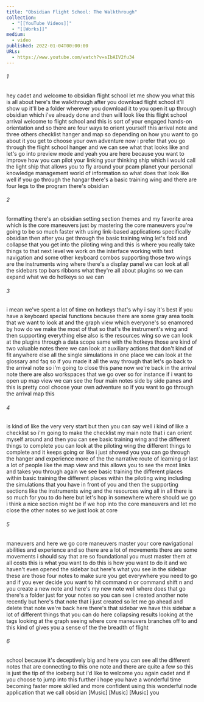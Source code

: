 ```yaml
---
title: "Obsidian Flight School: The Walkthrough"
collection:
  - "[[YouTube Videos]]"
  - "[[Works]]"
medium:
  - video
published: 2022-01-04T00:00:00
URLs:
  - https://www.youtube.com/watch?v=sIbAIV2fu34
---
```


###### 1

hey cadet and welcome to obsidian flight school let me show you what this is all about here's the walkthrough after you download flight school it'll show up it'll be a folder wherever you download it to you open it up through obsidian which i've already done and then will look like this flight school arrival welcome to flight school and this is sort of your engaged hands-on orientation and so there are four ways to orient yourself this arrival note and three others checklist hanger and map so depending on how you want to go about it you get to choose your own adventure now i prefer that you go through the flight school hanger and we can see what that looks like and let's go into preview mode and yeah you are here because you want to improve how you can pilot your linking your thinking ship which i would call the light ship that allows you to fly around your pcam planet your personal knowledge management world of information so what does that look like well if you go through the hangar there's a basic training wing and there are four legs to the program there's obsidian

###### 2

formatting there's an obsidian setting section themes and my favorite area which is the core maneuvers just by mastering the core maneuvers you're going to be so much faster with using link-based applications specifically obsidian then after you get through the basic training wing let's fold and collapse that you get into the piloting wing and this is where you really take things to that next level we work on the interface working with text navigation and some other keyboard combos supporting those two wings are the instruments wing where there's a display panel we can look at all the sidebars top bars ribbons what they're all about plugins so we can expand what we do hotkeys so we can

###### 3

i mean we've spent a lot of time on hotkeys that's why i say it's best if you have a keyboard special functions because there are some gray area tools that we want to look at and the graph view which everyone's so enamored by how do we make the most of that so that's the instrument's wing and then supporting everything else also is the resources wing so we can look at the plugins through a data scope same with the hotkeys those are kind of two valuable notes there we can look at auxiliary actions that don't kind of fit anywhere else all the single simulations in one place we can look at the glossary and faq so if you made it all the way through that let's go back to the arrival note so i'm going to close this pane now we're back in the arrival note there are also workspaces that we go over so for instance if i want to open up map view we can see the four main notes side by side panes and this is pretty cool choose your own adventure so if you want to go through the arrival map this

###### 4

is kind of like the very very start but then you can say well i kind of like a checklist so i'm going to make the checklist my main note that i can orient myself around and then you can see basic training wing and the different things to complete you can look at the piloting wing the different things to complete and it keeps going or like i just showed you you can go through the hanger and experience more of the the narrative route of learning or last a lot of people like the map view and this allows you to see the most links and takes you through again we see basic training the different places within basic training the different places within the piloting wing including the simulations that you have in front of you and then the supporting sections like the instruments wing and the resources wing all in all there is so much for you to do here but let's hop in somewhere where should we go i think a nice section might be if we hop into the core maneuvers and let me close the other notes so we just look at core

###### 5

maneuvers and here we go core maneuvers master your core navigational abilities and experience and so there are a lot of movements there are some movements i should say that are so foundational you must master them at all costs this is what you want to do this is how you want to do it and we haven't even opened the sidebar but here's what you see in the sidebar these are those four notes to make sure you get everywhere you need to go and if you ever decide you want to hit command n or command shift n and you create a new note and here's my new note well where does that go there's a folder just for your notes so you can see i created another note recently but here's that note that i just created so let me go ahead and delete that note we're back here there's that sidebar we have this sidebar a lot of different things that you can do here collapsing results looking at the tags looking at the graph seeing where core maneuvers branches off to and this kind of gives you a sense of the the breadth of flight

###### 6

school because it's deceptively big and here you can see all the different notes that are connecting to this one note and there are quite a few so this is just the tip of the iceberg but i'd like to welcome you again cadet and if you choose to jump into this further i hope you have a wonderful time becoming faster more skilled and more confident using this wonderful node application that we call obsidian [Music] [Music] [Music] you

